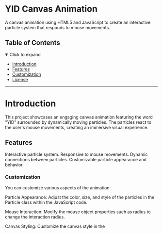 # YID Canvas Animation
A canvas animation using HTML5 and JavaScript to create an interactive particle system that responds to mouse movements.

## Table of Contents

<details open>
<summary>Click to expand</summary>

- [Introduction](#introduction)
- [Features](#features)
- [Customization](#customization)
- [License](#license)

</details>

---

# Introduction
This project showcases an engaging canvas animation featuring the word "YID" surrounded by dynamically moving particles. The particles react to the user's mouse movements, creating an immersive visual experience.

## Features

Interactive particle system.
Responsive to mouse movements.
Dynamic connections between particles.
Customizable particle appearance and behavior.

### Customization
You can customize various aspects of the animation:

Particle Appearance: Adjust the color, size, and style of the particles in the Particle class within the JavaScript code.

Mouse Interaction: Modify the mouse object properties such as radius to change the interaction radius.

Canvas Styling: Customize the canvas style in the <style> tag within the HTML, changing the background color or adding additional styles.

## License

This project is licensed under the MIT License.
